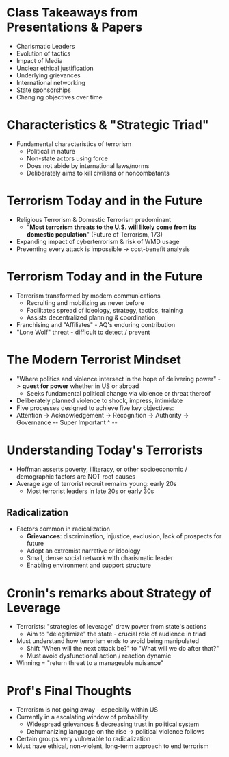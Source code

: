 # Class Takeaways from Presentations & Papers
- Charismatic Leaders
- Evolution of tactics
- Impact of Media
- Unclear ethical justification 
- Underlying grievances 
- International networking 
- State sponsorships
- Changing objectives over time

# Characteristics & "Strategic Triad"
- Fundamental characteristics of terrorism
	- Political in nature
	- Non-state actors using force
	- Does not abide by international laws/norms
	- Deliberately aims to kill civilians or noncombatants

# Terrorism Today and in the Future
- Religious Terrorism & Domestic Terrorism predominant 
	- "**Most terrorism threats to the U.S. will likely come from its domestic population**" (Future of Terrorism, 173)
- Expanding impact of cyberterrorism & risk of WMD usage
- Preventing every attack is impossible -> cost-benefit analysis

# Terrorism Today and in the Future
- Terrorism transformed by modern communications
	- Recruiting and mobilizing as never before
	- Facilitates spread of ideology, strategy, tactics, training
	- Assists decentralized planning & coordination
- Franchising and "Affiliates" - AQ's enduring contribution
- "Lone Wolf" threat - difficult to detect / prevent 

# The Modern Terrorist Mindset
- "Where politics and violence intersect in the hope of delivering power" -> **quest for power** whether in US or abroad
	- Seeks fundamental political change via violence or threat thereof
- Deliberately planned violence to shock, impress, intimidate
- Five processes designed to achieve five key objectives: 
- Attention -> Acknowledgement -> Recognition -> Authority -> Governance
-- Super Important ^ --

# Understanding Today's Terrorists
- Hoffman asserts poverty, illiteracy, or other socioeconomic / demographic factors are NOT root causes
- Average age of terrorist recruit remains young: early 20s
	- Most terrorist leaders in late 20s or early 30s

## Radicalization
- Factors common in radicalization
	- **Grievances**: discrimination, injustice, exclusion, lack of prospects for future
	- Adopt an extremist narrative or ideology
	- Small, dense social network with charismatic leader
	- Enabling environment and support structure

# Cronin's remarks about Strategy of Leverage
- Terrorists: "strategies of leverage" draw power from state's actions
	- Aim to "delegitimize" the state - crucial role of audience in triad
- Must understand how terrorism ends to avoid being manipulated
	- Shift "When will the next attack be?" to "What will we do after that?"
	- Must avoid dysfunctional action / reaction dynamic
- Winning = "return threat to a manageable nuisance"

# Prof's Final Thoughts
- Terrorism is not going away - especially within US
- Currently in a escalating window of probability
	- Widespread grievances & decreasing trust in political system
	- Dehumanizing language on the rise -> political violence follows
- Certain groups very vulnerable to radicalization
- Must have ethical, non-violent, long-term approach to end terrorism  